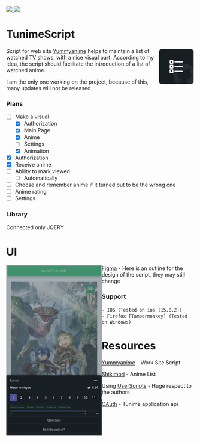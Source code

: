 <p align="left">
    <a href="https://github.com/MaximKolpak/TunimeScript">
        <img src="https://img.shields.io/badge/version-0.6-green.svg" />
    </a>
    <a href="https://github.com/quoid/userscripts">
        <img src="https://img.shields.io/badge/GitHub-userscripts-lightgrey?style=flat&logo=github" />
    </a>
</p>

# TunimeScript

<img src="https://raw.githubusercontent.com/MaximKolpak/TunimeScript/main/resources/Icon.png" align="right"
     alt="Logo by TunimeScript (Anoncer)" width="100" height="100">
Script for web site [Yummyanime](https://yummyanime.club/) helps to maintain a list of watched TV shows, with a nice visual part. 
According to my idea, the script should facilitate the introduction of a list of watched anime.

I am the only one working on the project, because of this, many updates will not be released.

### Plans

- [ ] Make a visual
    - [X] Authorization
    - [X] Main Page
    - [X] Anime
    - [ ] Settings
    - [X] Animation
- [X] Authorization
- [X] Receive anime
- [ ] Ability to mark viewed
    - [ ] Automatically
- [ ] Choose and remember anime if it turned out to be the wrong one
- [ ] Anime rating
- [ ] Settings

### Library

Connected only JQERY

# UI

<img src="https://raw.githubusercontent.com/MaximKolpak/TunimeScript/main/resources/Iphone.png" align="left" alt="Iphone Preview" width="255" height="454">

[Figma](https://www.figma.com/file/I40RIkkz2KXRTohaHVuBFf/Tunime-Script-IOS?node-id=0%3A1) - Here is an outline for the design of the script, they may still change

### Support
    - IOS (Tested on ios (15.0.2))
    - Firefox [Tampermonkey] (Tested on Windows) 

# Resources

[Yummyanime](https://yummyanime.club) - Work Site Script

[Shikimori](https://shikimori.one) - Anime List

Using [UserScripts](https://github.com/quoid/userscripts) - Huge respect to the authors

[OAuth](https://shikimori.one/oauth/applications/574) - Tunime application api

